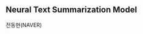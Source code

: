 ## Neural Text Summarization Model  

전동현(NAVER)  

<!--stackedit_data:
eyJoaXN0b3J5IjpbLTY3NTgyMjY2MF19
-->